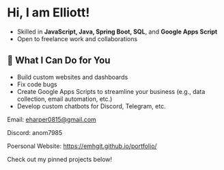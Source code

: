 # Hi, I am Elliott!

- Skilled in **JavaScript, Java, Spring Boot, SQL**, and **Google Apps Script**
- Open to freelance work and collaborations

## 💼 What I Can Do for You
- Build custom websites and dashboards
- Fix code bugs
- Create Google Apps Scripts to streamline your business (e.g., data collection, email automation, etc.)
- Develop custom chatbots for Discord, Telegram, etc.

Email: eharper0815@gmail.com

Discord: anom7985

Poersonal Website: https://emhgit.github.io/portfolio/

Check out my pinned projects below!
